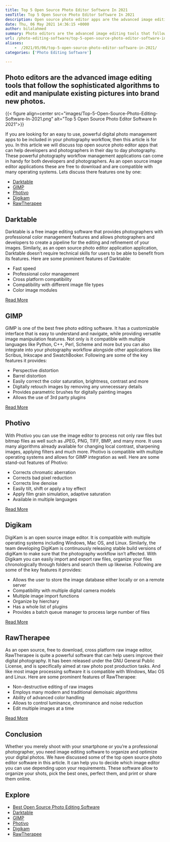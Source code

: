 ```yaml
---
title: Top 5 Open Source Photo Editor Software In 2021
seoTitle: Top 5 Open Source Photo Editor Software In 2021
description: Open source photo editor apps are the advanced image editing tools that follow the sophisticated algorithms to edit and manipulate pictures into new photos.
date: Thu, 06 May 2021 14:36:15 +0000
author: bilalahmed
summary: Photo editors are the advanced image editing tools that follow the sophisticated algorithms to edit and manipulate existing pictures into brand new photos.
url: /photo-editing-software/top-5-open-source-photo-editor-software-in-2021/
aliases: 
    -  /2021/05/06/top-5-open-source-photo-editor-software-in-2021/
categories: ['Photo Editing Software']

---
```

## Photo editors are the advanced image editing tools that follow the sophisticated algorithms to edit and manipulate existing pictures into brand new photos.

{{< figure align=center src="images/Top-5-Open-Source-Photo-Editing-Software-In-2021.png" alt="Top 5 Open Source Photo Editor Software In 2021">}}  

If you are looking for an easy to use, powerful digital photo management apps to be included in your photography workflow, then this article is for you. In this article we will discuss top open source photo editor apps that can help developers and photographers in their day to day photography. These powerful photography workflow management applications can come in handy for both developers and photographers. As an open source image editor applications these are free to download and are compatible with many operating systems. Lets discuss there features one by one:

  * [Darktable][1]
  * [GIMP][2]
  * [Photivo][3]
  * [Digikam][4]
  * [RawTherapee][5]

## Darktable

Darktable is a free image editing software that provides photographers with professional color management features and allows photographers and developers to create a pipeline for the editing and refinement of your images. Similarly, as an open source photo editor application application, Darktable doesn’t require technical skills for users to be able to benefit from its features. Here are some prominent features of Darktable:

  * Fast speed
  * Professional color management
  * Cross platform compatibility
  * Compatibility with different image file types
  * Color image modules

[Read More][6]

## GIMP

GIMP is one of the best free photo editing software. It has a customizable interface that is easy to understand and navigate, while providing versatile image manipulation features. Not only is it compatible with multiple languages like Python, C++, Perl, Scheme and more but you can also integrate into your photography workflow alongside other applications like Scribus, Inkscape and SwatchBooker. Following are some of the key features it provides:

  * Perspective distortion
  * Barrel distortion
  * Easily correct the color saturation, brightness, contrast and more
  * Digitally retouch images by removing any unnecessary details
  * Provides parametric brushes for digitally painting images
  * Allows the use of 3rd party plugins

[Read More][7]

## Photivo

With Photivo you can use the image editor to process not only raw files but bitmap files as well such as JPEG, PNG, TIFF, BMP, and many more. It uses many algorithms already available for changing local contrast, sharpening images, applying filters and much more. Photivo is compatible with multiple operating systems and allows for GIMP integration as well. Here are some stand-out features of Photivo:

  * Corrects chromatic aberration
  * Corrects bad pixel reduction
  * Corrects line denoise
  * Easily tilt, shift or apply a toy effect
  * Apply film grain simulation, adaptive saturation
  * Available in multiple languages

[Read More][8]

## Digikam

DigiKam is an open source image editor. It is compatible with multiple operating systems including Windows, Mac OS, and Linux. Similarly, the team developing DigiKam is continuously releasing stable build versions of digiKam to make sure that the photography workflow isn’t affected. With Digikam you can easily import and export raw files, organize your files chronologically through folders and search them up likewise. Following are some of the key features it provides:

  * Allows the user to store the image database either locally or on a remote server
  * Compatibility with multiple digital camera models
  * Multiple image import functions
  * Organize by hierchary
  * Has a whole list of plugins
  * Provides a batch queue manager to process large number of files

[Read More][9]

## RawTherapee

As an open source, free to download, cross platform raw image editor, RawTherapee is quite a powerful software that can help users improve their digital photography. It has been released under the GNU General Public License, and is specifically aimed at raw photo post production tasks. And like most image processing software it is compatible with Windows, Mac OS and Linux. Here are some prominent features of RawTherapee:

  * Non-destructive editing of raw images
  * Employs many modern and traditional demoisaic algorithms
  * Ability of advanced color handling
  * Allows to control luminance, chrominance and noise reduction
  * Edit multiple images at a time

[Read More][10]

## Conclusion

Whether you merely shoot with your smartphone or you’re a professional photographer, you need image editing software to organize and optimize your digital photos. We have discussed some of the top open source photo editor software in this article. It can help you to decide which image editor you can use depending upon your requirements. These software allow to organize your shots, pick the best ones, perfect them, and print or share them online. 

## Explore

  * [Best Open Source Photo Editing Software][11]
  * [Darktable][6]
  * [GIMP][7]
  * [Photivo][8]
  * [Digikam][9]
  * [RawTherapee][10]

 [1]: #darktable
 [2]: #gimp
 [3]: #photivo
 [4]: #digikam
 [5]: #rawtherapee
 [6]: https://products.containerize.com/photo-editing-software/darktable
 [7]: https://products.containerize.com/photo-editing-software/gimp
 [8]: https://products.containerize.com/photo-editing-software/photivo
 [9]: https://products.containerize.com/photo-editing-software/digikam
 [10]: https://products.containerize.com/photo-editing-software/rawtherapee
 [11]: https://products.containerize.com/photo-editing-software